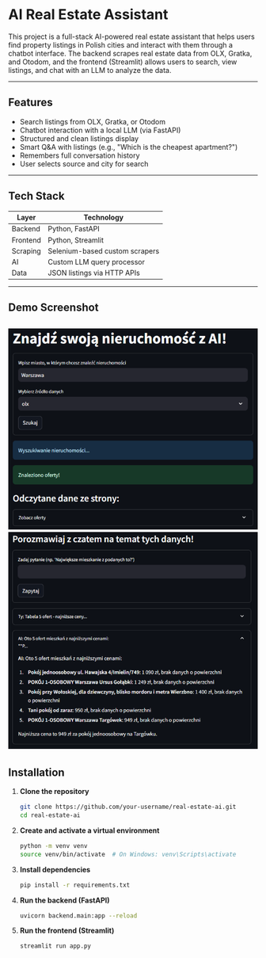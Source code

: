 # AI Real Estate Assistant

This project is a full-stack AI-powered real estate assistant that helps users find property listings in Polish cities and interact with them through a chatbot interface. The backend scrapes real estate data from OLX, Gratka, and Otodom, and the frontend (Streamlit) allows users to search, view listings, and chat with an LLM to analyze the data.

---

## Features

- Search listings from OLX, Gratka, or Otodom
- Chatbot interaction with a local LLM (via FastAPI)
- Structured and clean listings display
- Smart Q&A with listings (e.g., "Which is the cheapest apartment?")
- Remembers full conversation history
- User selects source and city for search

---

## Tech Stack

| Layer     | Technology                |
|----------|---------------------------|
| Backend  | Python, FastAPI           |
| Frontend | Python, Streamlit         |
| Scraping | Selenium-based custom scrapers |
| AI       | Custom LLM query processor |
| Data     | JSON listings via HTTP APIs |

---

## Demo Screenshot

![App Screenshot](assets/1.PNG)
![App Screenshot](assets/2.PNG)
---

## Installation

1. **Clone the repository**
   ```bash
   git clone https://github.com/your-username/real-estate-ai.git
   cd real-estate-ai
2. **Create and activate a virtual environment**
   ```bash
   python -m venv venv
   source venv/bin/activate  # On Windows: venv\Scripts\activate
3. **Install dependencies**
   ```bash
   pip install -r requirements.txt
4. **Run the backend (FastAPI)**
   ```bash
   uvicorn backend.main:app --reload
4. **Run the frontend (Streamlit)**
   ```bash
   streamlit run app.py
